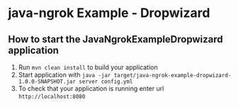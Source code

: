 # java-ngrok Example - Dropwizard

How to start the JavaNgrokExampleDropwizard application
---

1. Run `mvn clean install` to build your application
1. Start application with `java -jar target/java-ngrok-example-dropwizard-1.0.0-SNAPSHOT.jar server config.yml`
1. To check that your application is running enter url `http://localhost:8080`

